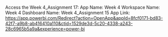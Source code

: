 Access the Week 4_Assignment 17:
App Name: Week 4
Workspace Name: Week 4
Dashboard Name: Week 4_Assignment 15
App Link: https://app.powerbi.com/Redirect?action=OpenApp&appId=8fcf0171-bd83-42f7-a9b8-ab416410a110&ctid=1529de3d-5c20-4338-a243-28c6965b5a9a&experience=power-bi